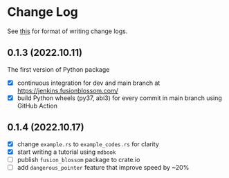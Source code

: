 # Change Log

See [this](https://keepachangelog.com/en/1.0.0/) for format of writing change logs.

## 0.1.3 (2022.10.11)

The first version of Python package

- [x] continuous integration for dev and main branch at https://jenkins.fusionblossom.com/
- [x] build Python wheels (py37, abi3) for every commit in main branch using GitHub Action

## 0.1.4 (2022.10.17)

- [x] change `example.rs` to `example_codes.rs` for clarity
- [x] start writing a tutorial using `mdbook`
- [ ] publish `fusion_blossom` package to crate.io
- [ ] add `dangerous_pointer` feature that improve speed by ~20%
